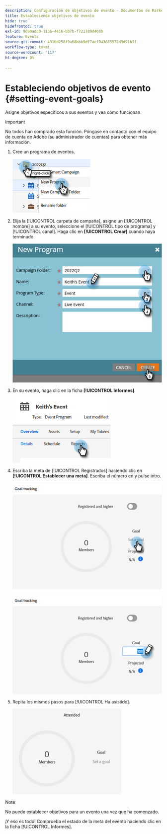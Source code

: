 ```yaml
---
description: Configuración de objetivos de evento - Documentos de Marketo - Documentación del producto
title: Estableciendo objetivos de evento
hide: true
hidefromtoc: true
exl-id: 9690adc0-1136-4416-bb7b-f721789d408b
feature: Events
source-git-commit: 431bd258f9a68bbb9df7acf043085578d3d91b1f
workflow-type: tm+mt
source-wordcount: '117'
ht-degree: 0%

---
```


# Estableciendo objetivos de evento {#setting-event-goals}

Asigne objetivos específicos a sus eventos y vea cómo funcionan.

>[!IMPORTANT]
>
>No todos han comprado esta función. Póngase en contacto con el equipo de cuenta de Adobe (su administrador de cuentas) para obtener más información.

1. Cree un programa de eventos.

   ![](assets/setting-event-goals-1.png)

1. Elija la [!UICONTROL carpeta de campaña], asigne un [!UICONTROL nombre] a su evento, seleccione el [!UICONTROL tipo de programa] y [!UICONTROL canal]. Haga clic en **[!UICONTROL Crear]** cuando haya terminado.

   ![](assets/setting-event-goals-2.png)

1. En su evento, haga clic en la ficha **[!UICONTROL Informes]**.

   ![](assets/setting-event-goals-3.png)

1. Escriba la meta de [!UICONTROL Registrados] haciendo clic en **[!UICONTROL Establecer una meta]**. Escriba el número en y pulse intro.

   ![](assets/setting-event-goals-4.png)

   ![](assets/setting-event-goals-5.png)

1. Repita los mismos pasos para [!UICONTROL Ha asistido].

   ![](assets/setting-event-goals-6.png)

>[!NOTE]
>
>No puede establecer objetivos para un evento una vez que ha comenzado.

¡Y eso es todo! Comprueba el estado de la meta del evento haciendo clic en la ficha [!UICONTROL Informes].
